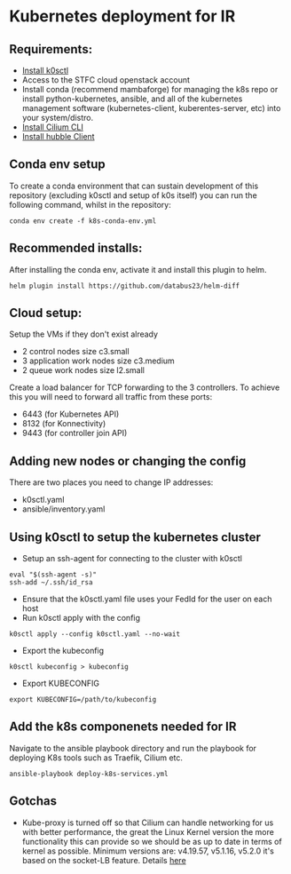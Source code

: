# Kubernetes deployment for IR

Requirements:
-------------

- [Install k0sctl](https://github.com/k0sproject/k0sctl#installation)
- Access to the STFC cloud openstack account
- Install conda (recommend mambaforge) for managing the k8s repo or install python-kubernetes, ansible, and all of the kubernetes management software (kubernetes-client, kuberentes-server, etc) into your system/distro.
- [Install Cilium CLI](https://docs.cilium.io/en/stable/gettingstarted/k8s-install-default/#install-the-cilium-cli)
- [Install hubble Client](https://docs.cilium.io/en/v1.10/gettingstarted/hubble_setup/#install-the-hubble-client)

Conda env setup
---------------
To create a conda environment that can sustain development of this repository (excluding k0sctl and setup of k0s itself) you can run the following command, whilst in the repository:

```shell
conda env create -f k8s-conda-env.yml
```

Recommended installs:
------------

After installing the conda env, activate it and install this plugin to helm.

```shell
helm plugin install https://github.com/databus23/helm-diff
```

Cloud setup:
----------
Setup the VMs if they don't exist already

- 2 control nodes size c3.small
- 3 application work nodes size c3.medium
- 2 queue work nodes size l2.small

Create a load balancer for TCP forwarding to the 3 controllers. To achieve this you will need to forward all traffic from these ports:

- 6443 (for Kubernetes API)
- 8132 (for Konnectivity)
- 9443 (for controller join API)

Adding new nodes or changing the config
---------------------------------------

There are two places you need to change IP addresses:

- k0sctl.yaml
- ansible/inventory.yaml

Using k0sctl to setup the kubernetes cluster
--------------------------------------------

- Setup an ssh-agent for connecting to the cluster with k0sctl

```shell
eval "$(ssh-agent -s)"
ssh-add ~/.ssh/id_rsa
```

- Ensure that the k0sctl.yaml file uses your FedId for the user on each host
- Run k0sctl apply with the config

```shell
k0sctl apply --config k0sctl.yaml --no-wait
```

- Export the kubeconfig

```shell
k0sctl kubeconfig > kubeconfig
```

- Export KUBECONFIG

```shell
export KUBECONFIG=/path/to/kubeconfig
```

Add the k8s componenets needed for IR
-------------------------------------

Navigate to the ansible playbook directory and run the playbook for deploying K8s tools such as Traefik, Cilium etc.

```shell
ansible-playbook deploy-k8s-services.yml 
```

Gotchas
-------

- Kube-proxy is turned off so that Cilium can handle networking for us with better performance, the great the Linux Kernel version the more functionality this can provide so we should be as up to date in terms of kernel as possible. Minimum versions are: v4.19.57, v5.1.16, v5.2.0 it's based on the socket-LB feature. Details [here](https://docs.cilium.io/en/v1.12/gettingstarted/kubeproxy-free/)